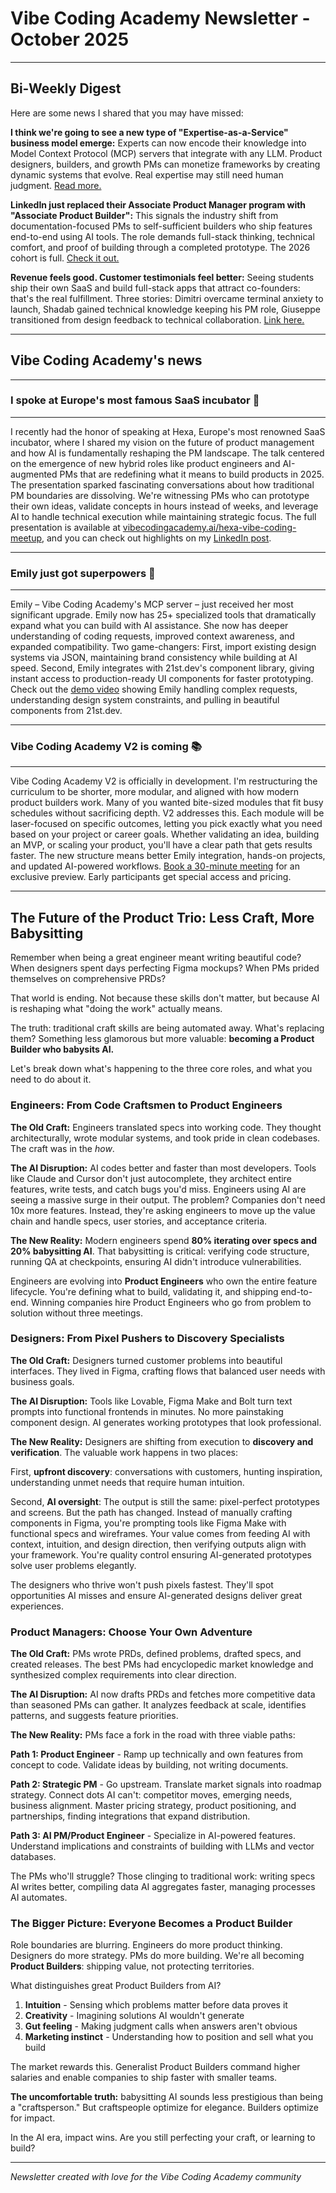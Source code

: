 # Vibe Coding Academy Newsletter - October 2025

---

## Bi-Weekly Digest

Here are some news I shared that you may have missed:

**I think we're going to see a new type of "Expertise-as-a-Service" business model emerge:** Experts can now encode their knowledge into Model Context Protocol (MCP) servers that integrate with any LLM. Product designers, builders, and growth PMs can monetize frameworks by creating dynamic systems that evolve. Real expertise may still need human judgment. [Read more.](https://www.linkedin.com/posts/jules-boiteux_i-think-were-going-to-see-a-new-type-of-activity-7381240639017091072-NfeB)

**LinkedIn just replaced their Associate Product Manager program with "Associate Product Builder":** This signals the industry shift from documentation-focused PMs to self-sufficient builders who ship features end-to-end using AI tools. The role demands full-stack thinking, technical comfort, and proof of building through a completed prototype. The 2026 cohort is full. [Check it out.](https://www.linkedin.com/posts/jules-boiteux_linkedin-just-replaced-their-associate-product-activity-7383754695477215232-2vP8)

**Revenue feels good. Customer testimonials feel better:** Seeing students ship their own SaaS and build full-stack apps that attract co-founders: that's the real fulfillment. Three stories: Dimitri overcame terminal anxiety to launch, Shadab gained technical knowledge keeping his PM role, Giuseppe transitioned from design feedback to technical collaboration. [Link here.](https://www.linkedin.com/posts/jules-boiteux_revenue-feels-good-customer-testimonials-activity-7384505938495381504-aOHp)

---

## Vibe Coding Academy's news

---

### **I spoke at Europe's most famous SaaS incubator 🎤**

---

I recently had the honor of speaking at Hexa, Europe's most renowned SaaS incubator, where I shared my vision on the future of product management and how AI is fundamentally reshaping the PM landscape. The talk centered on the emergence of new hybrid roles like product engineers and AI-augmented PMs that are redefining what it means to build products in 2025. The presentation sparked fascinating conversations about how traditional PM boundaries are dissolving. We're witnessing PMs who can prototype their own ideas, validate concepts in hours instead of weeks, and leverage AI to handle technical execution while maintaining strategic focus. The full presentation is available at [vibecodingacademy.ai/hexa-vibe-coding-meetup](https://www.vibecodingacademy.ai/hexa-vibe-coding-meetup), and you can check out highlights on my [LinkedIn post](https://www.linkedin.com/posts/jules-boiteux_main-flipside-of-running-an-e-learning-platform-activity-7381580371001499649-u0v7).

---

### **Emily just got superpowers 🚀**

---

Emily – Vibe Coding Academy's MCP server – just received her most significant upgrade. Emily now has 25+ specialized tools that dramatically expand what you can build with AI assistance. She now has deeper understanding of coding requests, improved context awareness, and expanded compatibility. Two game-changers: First, import existing design systems via JSON, maintaining brand consistency while building at AI speed. Second, Emily integrates with 21st.dev's component library, giving instant access to production-ready UI components for faster prototyping. Check out the [demo video](https://www.tella.tv/video/juless-video-739f) showing Emily handling complex requests, understanding design system constraints, and pulling in beautiful components from 21st.dev.

---

### **Vibe Coding Academy V2 is coming 📚**

---

Vibe Coding Academy V2 is officially in development. I'm restructuring the curriculum to be shorter, more modular, and aligned with how modern product builders work. Many of you wanted bite-sized modules that fit busy schedules without sacrificing depth. V2 addresses this. Each module will be laser-focused on specific outcomes, letting you pick exactly what you need based on your project or career goals. Whether validating an idea, building an MVP, or scaling your product, you'll have a clear path that gets results faster. The new structure means better Emily integration, hands-on projects, and updated AI-powered workflows. [Book a 30-minute meeting](https://cal.com/vibe-coding-academy/30min) for an exclusive preview. Early participants get special access and pricing.

---

## The Future of the Product Trio: Less Craft, More Babysitting

Remember when being a great engineer meant writing beautiful code? When designers spent days perfecting Figma mockups? When PMs prided themselves on comprehensive PRDs?

That world is ending. Not because these skills don't matter, but because AI is reshaping what "doing the work" actually means.

The truth: traditional craft skills are being automated away. What's replacing them? Something less glamorous but more valuable: **becoming a Product Builder who babysits AI.**

Let's break down what's happening to the three core roles, and what you need to do about it.

### Engineers: From Code Craftsmen to Product Engineers

**The Old Craft:** Engineers translated specs into working code. They thought architecturally, wrote modular systems, and took pride in clean codebases. The craft was in the *how*.

**The AI Disruption:** AI codes better and faster than most developers. Tools like Claude and Cursor don't just autocomplete, they architect entire features, write tests, and catch bugs you'd miss. Engineers using AI are seeing a massive surge in their output. The problem? Companies don't need 10x more features. Instead, they're asking engineers to move up the value chain and handle specs, user stories, and acceptance criteria.

**The New Reality:** Modern engineers spend **80% iterating over specs and 20% babysitting AI**. That babysitting is critical: verifying code structure, running QA at checkpoints, ensuring AI didn't introduce vulnerabilities.

Engineers are evolving into **Product Engineers** who own the entire feature lifecycle. You're defining what to build, validating it, and shipping end-to-end. Winning companies hire Product Engineers who go from problem to solution without three meetings.

### Designers: From Pixel Pushers to Discovery Specialists

**The Old Craft:** Designers turned customer problems into beautiful interfaces. They lived in Figma, crafting flows that balanced user needs with business goals.

**The AI Disruption:** Tools like Lovable, Figma Make and Bolt turn text prompts into functional frontends in minutes. No more painstaking component design. AI generates working prototypes that look professional.

**The New Reality:** Designers are shifting from execution to **discovery and verification**. The valuable work happens in two places:

First, **upfront discovery**: conversations with customers, hunting inspiration, understanding unmet needs that require human intuition.

Second, **AI oversight**: The output is still the same: pixel-perfect prototypes and screens. But the path has changed. Instead of manually crafting components in Figma, you're prompting tools like Figma Make with functional specs and wireframes. Your value comes from feeding AI with context, intuition, and design direction, then verifying outputs align with your framework. You're quality control ensuring AI-generated prototypes solve user problems elegantly.

The designers who thrive won't push pixels fastest. They'll spot opportunities AI misses and ensure AI-generated designs deliver great experiences.

### Product Managers: Choose Your Own Adventure

**The Old Craft:** PMs wrote PRDs, defined problems, drafted specs, and created releases. The best PMs had encyclopedic market knowledge and synthesized complex requirements into clear direction.

**The AI Disruption:** AI now drafts PRDs and fetches more competitive data than seasoned PMs can gather. It analyzes feedback at scale, identifies patterns, and suggests feature priorities.

**The New Reality:** PMs face a fork in the road with three viable paths:

**Path 1: Product Engineer** - Ramp up technically and own features from concept to code. Validate ideas by building, not writing documents.

**Path 2: Strategic PM** - Go upstream. Translate market signals into roadmap strategy. Connect dots AI can't: competitor moves, emerging needs, business alignment. Master pricing strategy, product positioning, and partnerships, finding integrations that expand distribution.

**Path 3: AI PM/Product Engineer** - Specialize in AI-powered features. Understand implications and constraints of building with LLMs and vector databases.

The PMs who'll struggle? Those clinging to traditional work: writing specs AI writes better, compiling data AI aggregates faster, managing processes AI automates.

### The Bigger Picture: Everyone Becomes a Product Builder

Role boundaries are blurring. Engineers do more product thinking. Designers do more strategy. PMs do more building. We're all becoming **Product Builders**: shipping value, not protecting territories.

What distinguishes great Product Builders from AI?

1. **Intuition** - Sensing which problems matter before data proves it
2. **Creativity** - Imagining solutions AI wouldn't generate
3. **Gut feeling** - Making judgment calls when answers aren't obvious
4. **Marketing instinct** - Understanding how to position and sell what you build

The market rewards this. Generalist Product Builders command higher salaries and enable companies to ship faster with smaller teams.

**The uncomfortable truth:** babysitting AI sounds less prestigious than being a "craftsperson." But craftspeople optimize for elegance. Builders optimize for impact.

In the AI era, impact wins. Are you still perfecting your craft, or learning to build?

---

*Newsletter created with love for the Vibe Coding Academy community*
